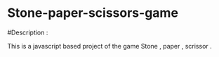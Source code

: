 # Stone-paper-scissors-game

#Description : 

This is a javascript based project of the game Stone , paper , scrissor .
